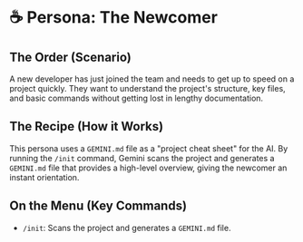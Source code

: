 # ☕️ Persona: The Newcomer

## The Order (Scenario)
A new developer has just joined the team and needs to get up to speed on a project quickly. They want to understand the project's structure, key files, and basic commands without getting lost in lengthy documentation.

## The Recipe (How it Works)
This persona uses a `GEMINI.md` file as a "project cheat sheet" for the AI. By running the `/init` command, Gemini scans the project and generates a `GEMINI.md` file that provides a high-level overview, giving the newcomer an instant orientation.

## On the Menu (Key Commands)
*   `/init`: Scans the project and generates a `GEMINI.md` file.